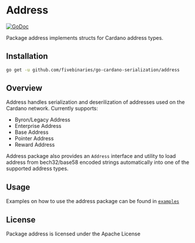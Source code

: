 # Address

[![GoDoc](https://godoc.org/github.com/fivebinaries/go-cardano-serialization/address?status.svg)](https://godoc.org/github.com/fivebinaries/go-cardano-serialization/address)

Package address implements structs for Cardano address types. 

## Installation

```bash
go get -u github.com/fivebinaries/go-cardano-serialization/address
```

## Overview 

Address handles serialization and deserilization of addresses used on the Cardano network. Currently supports:

- Byron/Legacy Address
- Enterprise Address
- Base Address
- Pointer Address
- Reward Address

Address package also provides an `Address` interface and utility to load address from bech32/base58 encoded strings automatically into one of the supported address types.

## Usage 

Examples on how to use the address package can be found in [`examples`](../examples/address/)

## License
Package address is licensed under the Apache License